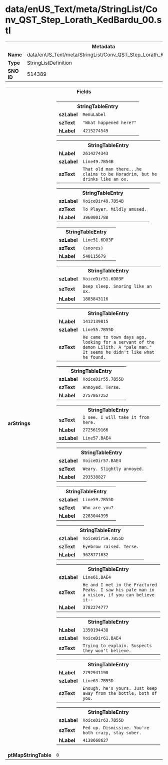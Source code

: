 <h1>data/enUS_Text/meta/StringList/Conv_QST_Step_Lorath_KedBardu_00.stl</h1><table><tr><th colspan="100%">Metadata</th></tr><tr><td><b>Name</b></td><td>data/enUS_Text/meta/StringList/Conv_QST_Step_Lorath_KedBardu_00.stl</td></tr><tr><td><b>Type</b></td><td>StringListDefinition</td></tr><tr><td><b>SNO ID</b></td><td>514389</td></tr></table>

<table><tr><th colspan="100%">Fields</th></tr><tr><td><b>arStrings</b></td><td><table><tr><th colspan="100%">StringTableEntry</th></tr><tr><td><b>szLabel</b></td><td><code>MenuLabel</code></td></tr><tr><td><b>szText</b></td><td><code>"What happened here?"</code></td></tr><tr><td><b>hLabel</b></td><td><code>4215274549</code></td></tr></table>


<table><tr><th colspan="100%">StringTableEntry</th></tr><tr><td><b>hLabel</b></td><td><code>2614274343</code></td></tr><tr><td><b>szLabel</b></td><td><code>Line49.7B54B</code></td></tr><tr><td><b>szText</b></td><td><code>That old man there...he claims to be Horadrim, but he drinks like an ox.</code></td></tr></table>


<table><tr><th colspan="100%">StringTableEntry</th></tr><tr><td><b>szLabel</b></td><td><code>VoiceDir49.7B54B</code></td></tr><tr><td><b>szText</b></td><td><code>To Player. Mildly amused.</code></td></tr><tr><td><b>hLabel</b></td><td><code>3960001780</code></td></tr></table>


<table><tr><th colspan="100%">StringTableEntry</th></tr><tr><td><b>szLabel</b></td><td><code>Line51.6D03F</code></td></tr><tr><td><b>szText</b></td><td><code>(snores)</code></td></tr><tr><td><b>hLabel</b></td><td><code>540115679</code></td></tr></table>


<table><tr><th colspan="100%">StringTableEntry</th></tr><tr><td><b>szLabel</b></td><td><code>VoiceDir51.6D03F</code></td></tr><tr><td><b>szText</b></td><td><code>Deep sleep. Snoring like an ox.</code></td></tr><tr><td><b>hLabel</b></td><td><code>1885843116</code></td></tr></table>


<table><tr><th colspan="100%">StringTableEntry</th></tr><tr><td><b>hLabel</b></td><td><code>1412139815</code></td></tr><tr><td><b>szLabel</b></td><td><code>Line55.7B55D</code></td></tr><tr><td><b>szText</b></td><td><code>He came to town days ago, looking for a servant of the demon Lilith. A "pale man." It seems he didn't like what he found.</code></td></tr></table>


<table><tr><th colspan="100%">StringTableEntry</th></tr><tr><td><b>szLabel</b></td><td><code>VoiceDir55.7B55D</code></td></tr><tr><td><b>szText</b></td><td><code>Annoyed. Terse.</code></td></tr><tr><td><b>hLabel</b></td><td><code>2757867252</code></td></tr></table>


<table><tr><th colspan="100%">StringTableEntry</th></tr><tr><td><b>szText</b></td><td><code>I see. I will take it from here.</code></td></tr><tr><td><b>hLabel</b></td><td><code>2725619166</code></td></tr><tr><td><b>szLabel</b></td><td><code>Line57.BAE4</code></td></tr></table>


<table><tr><th colspan="100%">StringTableEntry</th></tr><tr><td><b>szLabel</b></td><td><code>VoiceDir57.BAE4</code></td></tr><tr><td><b>szText</b></td><td><code>Weary. Slightly annoyed.</code></td></tr><tr><td><b>hLabel</b></td><td><code>293538827</code></td></tr></table>


<table><tr><th colspan="100%">StringTableEntry</th></tr><tr><td><b>szLabel</b></td><td><code>Line59.7B55D</code></td></tr><tr><td><b>szText</b></td><td><code>Who are you?</code></td></tr><tr><td><b>hLabel</b></td><td><code>2283044395</code></td></tr></table>


<table><tr><th colspan="100%">StringTableEntry</th></tr><tr><td><b>szLabel</b></td><td><code>VoiceDir59.7B55D</code></td></tr><tr><td><b>szText</b></td><td><code>Eyebrow raised. Terse. </code></td></tr><tr><td><b>hLabel</b></td><td><code>3628771832</code></td></tr></table>


<table><tr><th colspan="100%">StringTableEntry</th></tr><tr><td><b>szLabel</b></td><td><code>Line61.BAE4</code></td></tr><tr><td><b>szText</b></td><td><code>He and I met in the Fractured Peaks. I saw his pale man in a vision, if you can believe it--</code></td></tr><tr><td><b>hLabel</b></td><td><code>3782274777</code></td></tr></table>


<table><tr><th colspan="100%">StringTableEntry</th></tr><tr><td><b>hLabel</b></td><td><code>1350194438</code></td></tr><tr><td><b>szLabel</b></td><td><code>VoiceDir61.BAE4</code></td></tr><tr><td><b>szText</b></td><td><code>Trying to explain. Suspects they won't believe.</code></td></tr></table>


<table><tr><th colspan="100%">StringTableEntry</th></tr><tr><td><b>hLabel</b></td><td><code>2792941190</code></td></tr><tr><td><b>szLabel</b></td><td><code>Line63.7B55D</code></td></tr><tr><td><b>szText</b></td><td><code>Enough, he's yours. Just keep away from the bottle, both of you.</code></td></tr></table>


<table><tr><th colspan="100%">StringTableEntry</th></tr><tr><td><b>szLabel</b></td><td><code>VoiceDir63.7B55D</code></td></tr><tr><td><b>szText</b></td><td><code>Fed up. Dismissive. You're both crazy, stay sober.</code></td></tr><tr><td><b>hLabel</b></td><td><code>4138668627</code></td></tr></table>


</td></tr><tr><td><b>ptMapStringTable</b></td><td><code>0</code></td></tr></table>

